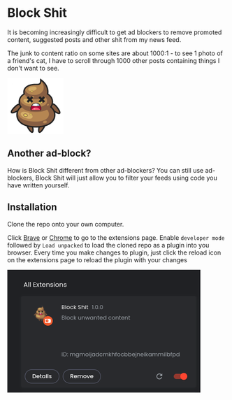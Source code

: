# Block Shit

It is becoming increasingly difficult to get ad blockers to remove promoted content, 
suggested posts and other shit from my news feed.

The junk to content ratio on some sites are about 1000:1 - to see 1 photo of a friend's cat, 
I have to scroll through 1000 other posts containing things I don't want to see.

![image](icons/icon128.png)

## Another ad-block?

How is Block Shit different from other ad-blockers?
You can still use ad-blockers, Block Shit will just allow you to filter your feeds using code you 
have written yourself.

## Installation

Clone the repo onto your own computer.

Click [Brave](brave://extensions/) or [Chrome](chrome://extensions/) to go to the extensions page.
Enable `developer mode` followed by `Load unpacked` to load the cloned repo as a plugin into you browser.
Every time you make changes to plugin, 
just click the reload icon on the extensions page to reload the plugin with your changes

![image](icons/installed.png)